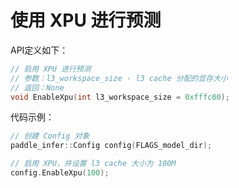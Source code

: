 
# 使用 XPU 进行预测

API定义如下：

```c++
// 启用 XPU 进行预测
// 参数：l3_workspace_size - l3 cache 分配的显存大小
// 返回：None
void EnableXpu(int l3_workspace_size = 0xfffc00);
```

代码示例：

```c++
// 创建 Config 对象
paddle_infer::Config config(FLAGS_model_dir);

// 启用 XPU，并设置 l3 cache 大小为 100M
config.EnableXpu(100);
```
